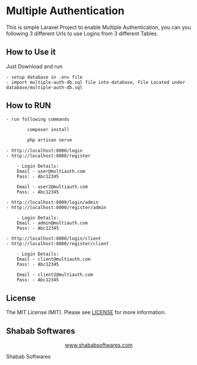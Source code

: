 # Multiple Authentication

This is simple Laravel Project to enable Multiple Authentication, you can you following 3 different Urls to use Logins from 3 different Tables.

## How to Use it

Just Download and run 

    - setup database in .env file
    - import multiple-auth-db.sql file into database, File Located under database/multiple-auth-db.sql
    
## How to RUN
    
    - run following commands
```bash
        composer install
```

```bash
        php artisan serve
```

    - http://localhost:8000/login
    - http://localhost:8000/register

        - Login Details:
        Email - user@multiauth.com
        Pass: - Abc12345
        
        Email - user2@multiauth.com
        Pass: - Abc12345

    - http://localhost:8000/login/admin
    - http://localhost:8000/register/admin

        - Login Details:
        Email - admin@multiauth.com
        Pass: - Abc12345

    - http://localhost:8000/login/client
    - http://localhost:8000/register/client

        - Login Details:
        Email - client@multiauth.com
        Pass: - Abc12345
        
        Email - client2@multiauth.com
        Pass: - Abc12345

## License

The MIT License (MIT). Please see [LICENSE](LICENSE.md) for more information.

## Shabab Softwares

<p align="center"><a href="https://www.shababsoftwares.com" target="_blank">www.shababsoftwares.com</a></p>

Shabab Softwares
